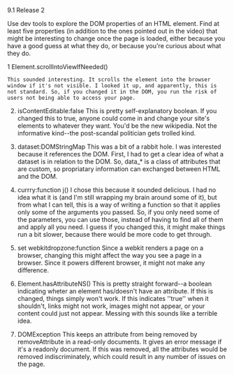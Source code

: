 9.1 Release 2

Use dev tools to explore the DOM properties of an HTML element. Find at least five properties (in addition to the ones pointed out in the video) that might be interesting to change once the page is loaded, either because you have a good guess at what they do, or because you're curious about what they do.

1 	Element.scrollIntoViewIfNeeded()

	This sounded interesting. It scrolls the element into the browser window if it's not visible. I looked it up, and apparently, this is not standard. So, if you changed it in the DOM, you run the risk of users not being able to access your page.

2.	isContentEditable:false
	This is pretty self-explanatory boolean. If you changed this to true, anyone could come in and change your site's elements to whatever they want. You'd be the new wikipedia. Not the informative kind--the post-scandal politician gets trolled kind. 

3.	dataset:DOMStringMap
	This was a bit of a rabbit hole. I was interested because it references the DOM. First, I had to get a clear idea of what a dataset is in relation to the DOM. So, data_* is a class of attributes that are custom, so propriatary information can exchanged between HTML and the DOM.

4.	currry:function j()
	I chose this because it sounded delicious. I had no idea what it is (and I'm still wrapping my brain around some of it), but from what I can tell, this is a way of writing a function so that it applies only some of the arguments you passed. So, if you only need some of the parameters, you can use those, instead of having to find all of them and apply all you need. I guess if you changed this, it might make things run a bit slower, because there would be more code to get through.


5.	set webkitdropzone:function
	Since a webkit renders a page on a browser, changing this might affect the way you see a page in a browser. Since it powers different browser, it might not make any difference. 

6.	Element.hasAttributeNS()
	This is pretty straight forward--a boolean indicating wheter an element has/doesn't have an attribute. If this is changed, things simply won't work. If this indicates ''true'' when it shouldn't, links might not work, images might not appear, or your content could just not appear. Messing with this sounds like a terrible idea.

7. 	DOMException
	This keeps an attribute from being removed by removeAttribute in a read-only documents. It gives an error message if it's a readonly document. If this was removed, all the attributes would be removed indiscriminately, which could result in any number of issues on the page.